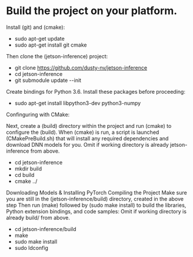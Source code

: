 # Build the project on your platform.

Install (git) and (cmake):

- sudo apt-get update
- sudo apt-get install git cmake

Then clone the (jetson-inference) project:

- git clone https://github.com/dusty-nv/jetson-inference
- cd jetson-inference
- git submodule update --init

Create bindings for Python 3.6. Install these packages before proceeding:

- sudo apt-get install libpython3-dev python3-numpy

Confinguring with CMake:

Next, create a (build) directory within the project and run (cmake) to configure the (build). 
When (cmake) is run, a script is launched (CMakePreBuild.sh) that will install any required dependencies and download DNN models for you.
Omit if working directory is already jetson-inference from above. 
- cd jetson-inference                   
- mkdir build
- cd build
- cmake ../

Downloading Models & Installing PyTorch
Compiling the Project
Make sure you are still in the (jetson-inference/build) directory, created in the above step
Then run (make) followed by (sudo make install) to build the libraries, Python extension bindings, and code samples:
Omit if working directory is already build/ from above.
- cd jetson-inference/build            
- make
- sudo make install
- sudo ldconfig

